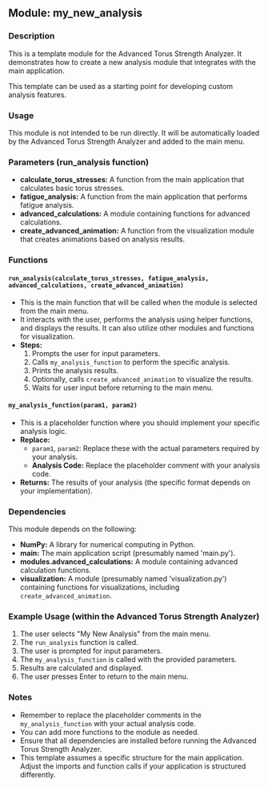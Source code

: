 ##  Module: my_new_analysis

### Description
This is a template module for the Advanced Torus Strength Analyzer. It demonstrates how to create a new analysis module that integrates with the main application. 

This template can be used as a starting point for developing custom analysis features.

### Usage
This module is not intended to be run directly. It will be automatically loaded by the Advanced Torus Strength Analyzer and added to the main menu.

### Parameters (run_analysis function)
* **calculate_torus_stresses:** A function from the main application that calculates basic torus stresses. 
* **fatigue_analysis:** A function from the main application that performs fatigue analysis.
* **advanced_calculations:** A module containing functions for advanced calculations.
* **create_advanced_animation:** A function from the visualization module that creates animations based on analysis results.

### Functions

#### `run_analysis(calculate_torus_stresses, fatigue_analysis, advanced_calculations, create_advanced_animation)`
   - This is the main function that will be called when the module is selected from the main menu.
   - It interacts with the user, performs the analysis using helper functions, and displays the results. It can also utilize other modules and functions for visualization.
   - **Steps:**
      1.  Prompts the user for input parameters.
      2.  Calls `my_analysis_function` to perform the specific analysis.
      3.  Prints the analysis results.
      4.  Optionally, calls `create_advanced_animation` to visualize the results. 
      5.  Waits for user input before returning to the main menu.

#### `my_analysis_function(param1, param2)`
   - This is a placeholder function where you should implement your specific analysis logic.
   - **Replace:**
      - `param1`, `param2`:  Replace these with the actual parameters required by your analysis.
      - **Analysis Code:**  Replace the placeholder comment with your analysis code.
   - **Returns:**  The results of your analysis (the specific format depends on your implementation). 

### Dependencies
This module depends on the following:

* **NumPy:** A library for numerical computing in Python.
* **main:**  The main application script (presumably named 'main.py').
* **modules.advanced_calculations:** A module containing advanced calculation functions.
* **visualization:**  A module (presumably named 'visualization.py') containing functions for visualizations, including `create_advanced_animation`.

### Example Usage (within the Advanced Torus Strength Analyzer)
1. The user selects "My New Analysis" from the main menu.
2. The `run_analysis` function is called.
3. The user is prompted for input parameters.
4. The `my_analysis_function` is called with the provided parameters.
5. Results are calculated and displayed.
6. The user presses Enter to return to the main menu.

### Notes

* Remember to replace the placeholder comments in the `my_analysis_function` with your actual analysis code.
* You can add more functions to the module as needed.
* Ensure that all dependencies are installed before running the Advanced Torus Strength Analyzer.
* This template assumes a specific structure for the main application.  Adjust the imports and function calls if your application is structured differently. 
